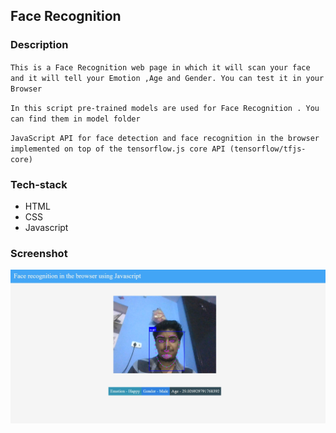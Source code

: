 ## Face Recognition
 

### Description
``This is a Face Recognition web page in which it will scan your face and it will tell your Emotion ,Age and Gender. You can test it in your Browser ``

``In this script pre-trained models are used for Face Recognition . You can find them in model folder ``

`JavaScript API for face detection and face recognition in the browser implemented on top of the tensorflow.js core API (tensorflow/tfjs-core)`

### Tech-stack
- HTML
- CSS
- Javascript

### Screenshot

<img src="https://github.com/Pradhuman-singh5/Pradhuman-singh5/blob/7812f309634be059f05a8be5d0aff6a127435a33/Snapshot.jpg">
